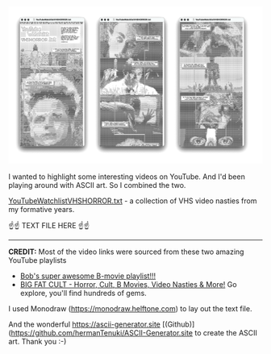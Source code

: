 ![Image preview of watchlist ascii art](https://github.com/aaiiintt/youtubewatchlist.txt/blob/f453a033f83f5ae649377e7ddb65cc94f20d1c39/YouTubeWatchlistVHSHORROR.png)

I wanted to highlight some interesting videos on YouTube. And I'd been playing around with ASCII art. So I combined the two. 

[YouTubeWatchlistVHSHORROR.txt](https://raw.githubusercontent.com/aaiiintt/youtubewatchlist.txt/main/YouTubeWatchlistVHSHORROR.txt) - a collection of VHS video nasties from my formative years.

☝️☝️ TEXT FILE HERE ☝️☝️

---

**CREDIT:**
Most of the video links were sourced from these two amazing YouTube playlists 
- [Bob's super awesome B-movie playlist!!!](https://youtube.com/playlist?list=PLAx7GszKPjfhcCAwDVnQH7VLXyZsl5Bog&si=MjTgHb1nRZuJ35Xi)
- [BIG FAT CULT - Horror, Cult, B Movies, Video Nasties & More!](https://youtube.com/playlist?list=PLFFjziTVgklgq8HULzkZbtG2lFjY5E-qS&si=zIk0RziB5uQxmiLu)
Go explore, you'll find hundreds of gems.

I used Monodraw (https://monodraw.helftone.com) to lay out the text file.

And the wonderful https://ascii-generator.site  [(Github)](https://github.com/hermanTenuki/ASCII-Generator.site to create the ASCII art. 
Thank you :-)

